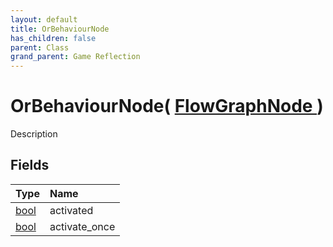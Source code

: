 ```yaml
---
layout: default
title: OrBehaviourNode
has_children: false
parent: Class
grand_parent: Game Reflection
---
```

# OrBehaviourNode( [ FlowGraphNode ](/riftbreaker-wiki/docs/game-reflection/classes/flow_graph_node/) )
Description 

## Fields

| Type | Name |
|:----------|:--------------|
| [bool](/riftbreaker-wiki/docs/game-reflection/components/bool/) | activated |
| [bool](/riftbreaker-wiki/docs/game-reflection/components/bool/) | activate_once |

